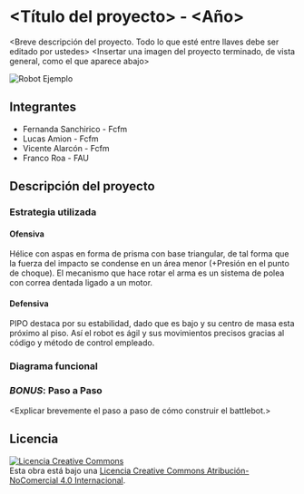 # <Título del proyecto> - <Año>
<Breve descripción del proyecto. Todo lo que esté entre llaves debe ser editado por ustedes>
<Insertar una imagen del proyecto terminado, de vista general, como el que aparece abajo>

![Robot Ejemplo](/multimedia/PIPO_uwu.jpg)



## Integrantes
- Fernanda Sanchirico - Fcfm
- Lucas Amion - Fcfm
- Vicente Alarcón - Fcfm
- Franco Roa - FAU


## Descripción del proyecto

### Estrategia utilizada
#### Ofensiva
Hélice con aspas en forma de prisma con base triangular, de tal forma que la fuerza del impacto se condense en un área menor (+Presión en el punto de choque). El mecanismo que hace rotar el arma es un sistema de polea con correa dentada ligado a un motor.

#### Defensiva
PIPO destaca por su estabilidad, dado que es bajo y su centro de masa esta próximo al piso. Así el robot es ágil y sus movimientos precisos gracias al código y método de control empleado.

### Diagrama funcional


### *BONUS*: Paso a Paso
<Explicar brevemente el paso a paso de cómo construir el battlebot.>

## Licencia
<a rel="license" href="http://creativecommons.org/licenses/by-nc/4.0/"><img alt="Licencia Creative Commons" style="border-width:0" src="https://i.creativecommons.org/l/by-nc/4.0/88x31.png" /></a><br />Esta obra está bajo una <a rel="license" href="http://creativecommons.org/licenses/by-nc/4.0/">Licencia Creative Commons Atribución-NoComercial 4.0 Internacional</a>.
